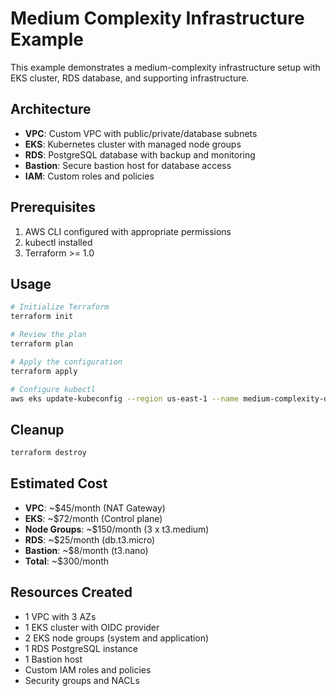 # Medium Complexity Infrastructure Example

This example demonstrates a medium-complexity infrastructure setup with EKS cluster, RDS database, and supporting infrastructure.

## Architecture

- **VPC**: Custom VPC with public/private/database subnets
- **EKS**: Kubernetes cluster with managed node groups
- **RDS**: PostgreSQL database with backup and monitoring
- **Bastion**: Secure bastion host for database access
- **IAM**: Custom roles and policies

## Prerequisites

1. AWS CLI configured with appropriate permissions
2. kubectl installed
3. Terraform >= 1.0

## Usage

```bash
# Initialize Terraform
terraform init

# Review the plan
terraform plan

# Apply the configuration
terraform apply

# Configure kubectl
aws eks update-kubeconfig --region us-east-1 --name medium-complexity-dev
```

## Cleanup

```bash
terraform destroy
```

## Estimated Cost

- **VPC**: ~$45/month (NAT Gateway)
- **EKS**: ~$72/month (Control plane)
- **Node Groups**: ~$150/month (3 x t3.medium)
- **RDS**: ~$25/month (db.t3.micro)
- **Bastion**: ~$8/month (t3.nano)
- **Total**: ~$300/month

## Resources Created

- 1 VPC with 3 AZs
- 1 EKS cluster with OIDC provider
- 2 EKS node groups (system and application)
- 1 RDS PostgreSQL instance
- 1 Bastion host
- Custom IAM roles and policies
- Security groups and NACLs
